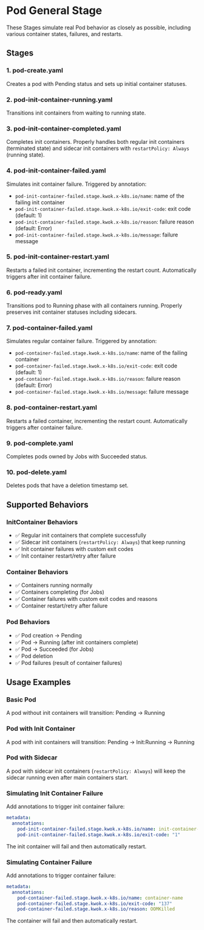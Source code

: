 # Pod General Stage

These Stages simulate real Pod behavior as closely as possible, including various container states,
failures, and restarts.

## Stages

### 1. pod-create.yaml
Creates a pod with Pending status and sets up initial container statuses.

### 2. pod-init-container-running.yaml
Transitions init containers from waiting to running state.

### 3. pod-init-container-completed.yaml
Completes init containers. Properly handles both regular init containers (terminated state) 
and sidecar init containers with `restartPolicy: Always` (running state).

### 4. pod-init-container-failed.yaml
Simulates init container failure. Triggered by annotation:
- `pod-init-container-failed.stage.kwok.x-k8s.io/name`: name of the failing init container
- `pod-init-container-failed.stage.kwok.x-k8s.io/exit-code`: exit code (default: 1)
- `pod-init-container-failed.stage.kwok.x-k8s.io/reason`: failure reason (default: Error)
- `pod-init-container-failed.stage.kwok.x-k8s.io/message`: failure message

### 5. pod-init-container-restart.yaml
Restarts a failed init container, incrementing the restart count. Automatically triggers
after init container failure.

### 6. pod-ready.yaml
Transitions pod to Running phase with all containers running. Properly preserves 
init container statuses including sidecars.

### 7. pod-container-failed.yaml
Simulates regular container failure. Triggered by annotation:
- `pod-container-failed.stage.kwok.x-k8s.io/name`: name of the failing container
- `pod-container-failed.stage.kwok.x-k8s.io/exit-code`: exit code (default: 1)
- `pod-container-failed.stage.kwok.x-k8s.io/reason`: failure reason (default: Error)
- `pod-container-failed.stage.kwok.x-k8s.io/message`: failure message

### 8. pod-container-restart.yaml
Restarts a failed container, incrementing the restart count. Automatically triggers
after container failure.

### 9. pod-complete.yaml
Completes pods owned by Jobs with Succeeded status.

### 10. pod-delete.yaml
Deletes pods that have a deletion timestamp set.

## Supported Behaviors

### InitContainer Behaviors
- ✅ Regular init containers that complete successfully
- ✅ Sidecar init containers (`restartPolicy: Always`) that keep running
- ✅ Init container failures with custom exit codes
- ✅ Init container restart/retry after failure

### Container Behaviors
- ✅ Containers running normally
- ✅ Containers completing (for Jobs)
- ✅ Container failures with custom exit codes and reasons
- ✅ Container restart/retry after failure

### Pod Behaviors
- ✅ Pod creation → Pending
- ✅ Pod → Running (after init containers complete)
- ✅ Pod → Succeeded (for Jobs)
- ✅ Pod deletion
- ✅ Pod failures (result of container failures)

## Usage Examples

### Basic Pod
A pod without init containers will transition: Pending → Running

### Pod with Init Container
A pod with init containers will transition: Pending → Init:Running → Running

### Pod with Sidecar
A pod with sidecar init containers (`restartPolicy: Always`) will keep the sidecar running
even after main containers start.

### Simulating Init Container Failure
Add annotations to trigger init container failure:
```yaml
metadata:
  annotations:
    pod-init-container-failed.stage.kwok.x-k8s.io/name: init-container-name
    pod-init-container-failed.stage.kwok.x-k8s.io/exit-code: "1"
```

The init container will fail and then automatically restart.

### Simulating Container Failure
Add annotations to trigger container failure:
```yaml
metadata:
  annotations:
    pod-container-failed.stage.kwok.x-k8s.io/name: container-name
    pod-container-failed.stage.kwok.x-k8s.io/exit-code: "137"
    pod-container-failed.stage.kwok.x-k8s.io/reason: OOMKilled
```

The container will fail and then automatically restart.

